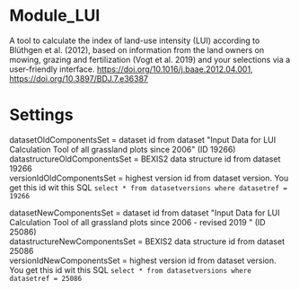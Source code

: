 # Module_LUI
A tool to calculate the index of land-use intensity (LUI) according to Blüthgen et al. (2012), based on information from the land owners on mowing, grazing and fertilization (Vogt et al. 2019) and your selections via a user-friendly interface. https://doi.org/10.1016/j.baae.2012.04.001, https://doi.org/10.3897/BDJ.7.e36387


# Settings

datasetOldComponentsSet = dataset id from dataset "Input Data for LUI Calculation Tool of all grassland plots since 2006"	(ID 19266)  
datastructureOldComponentsSet = BEXIS2 data structure id from dataset 19266  
versionIdOldComponentsSet = highest version id from dataset version. You get this id wit this SQL `select * from datasetversions where datasetref = 19266` 

datasetNewComponentsSet = dataset id from dataset "Input Data for LUI Calculation Tool of all grassland plots since 2006 - revised 2019	"	(ID 25086)  
datastructureNewComponentsSet = BEXIS2 data structure id from dataset 25086  
versionIdNewComponentsSet = highest version id from dataset version. You get this id wit this SQL `select * from datasetversions where datasetref = 25086` 




